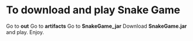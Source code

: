 # To download and play Snake Game
Go to **out**
Go to **artifacts**
Go to **SnakeGame_jar**
Download **SnakeGame.jar** and play.
Enjoy.

